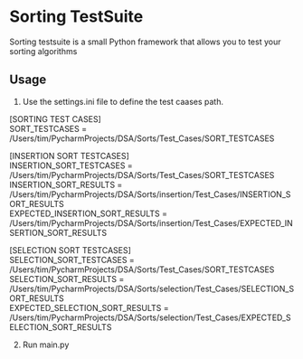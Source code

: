 <body>
  <p>
  <h1>Sorting TestSuite</h1>

Sorting testsuite is a small Python framework that allows you to test your sorting algorithms <br />

## Usage
1.  Use the settings.ini file to define the test caases path. <br />
 
[SORTING TEST CASES] <br />
SORT_TESTCASES = /Users/tim/PycharmProjects/DSA/Sorts/Test_Cases/SORT_TESTCASES <br />

[INSERTION SORT TESTCASES] <br />
INSERTION_SORT_TESTCASES = /Users/tim/PycharmProjects/DSA/Sorts/Test_Cases/SORT_TESTCASES <br />
INSERTION_SORT_RESULTS = /Users/tim/PycharmProjects/DSA/Sorts/insertion/Test_Cases/INSERTION_SORT_RESULTS <br />
EXPECTED_INSERTION_SORT_RESULTS = /Users/tim/PycharmProjects/DSA/Sorts/insertion/Test_Cases/EXPECTED_INSERTION_SORT_RESULTS <br />

[SELECTION SORT TESTCASES] <br />
SELECTION_SORT_TESTCASES = /Users/tim/PycharmProjects/DSA/Sorts/Test_Cases/SORT_TESTCASES <br />
SELECTION_SORT_RESULTS = /Users/tim/PycharmProjects/DSA/Sorts/selection/Test_Cases/SELECTION_SORT_RESULTS <br />
EXPECTED_SELECTION_SORT_RESULTS = /Users/tim/PycharmProjects/DSA/Sorts/selection/Test_Cases/EXPECTED_SELECTION_SORT_RESULTS <br />

2. Run main.py
</body>
</p>
